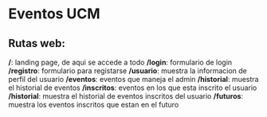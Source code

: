 # Eventos UCM
## Rutas web:
**/**: landing page, de aqui se accede a todo
    **/login**: formulario de login
    **/registro**: formulario para registarse
    **/usuario**: muestra la informacion de perfil del usuario
        **/eventos**: eventos que maneja el admin
            **/historial**: muestra el historial de eventos 
        **/inscritos**: eventos en los que esta inscrito el usuario
            **/historial**: muestra el historial de eventos inscritos del usuario
            **/futuros**: muestra los eventos inscritos que estan en el futuro
    